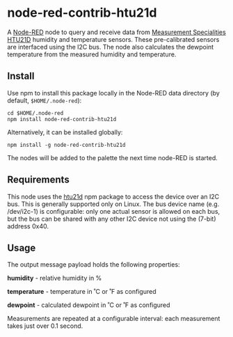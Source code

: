 node-red-contrib-htu21d
========================

A <a href="http://nodered.org" target="_new">Node-RED</a> node to query and receive data from 
[Measurement Specialities HTU21D](http://www.meas-spec.com/product/humidity/HTU21D.aspx) humidity and
temperature sensors. These pre-calibrated sensors are interfaced using the I2C bus. The node also calculates
the dewpoint temperature from the measured humidity and temperature.

Install
-------

Use npm to install this package locally in the Node-RED data directory (by default, `$HOME/.node-red`):

	cd $HOME/.node-red
	npm install node-red-contrib-htu21d

Alternatively, it can be installed globally:

    npm install -g node-red-contrib-htu21d

The nodes will be added to the palette the next time node-RED is started.

Requirements
------------

This node uses the [htu21d](https://www.npmjs.com/package/htu21d) npm package to access the device over an I2C bus.
This is generally supported only on Linux. The bus device name (e.g. /dev/i2c-1) is configurable: only one actual sensor
is allowed on each bus, but the bus can be shared with any other I2C device not using the (7-bit) address 0x40.

Usage
-----

The output message payload holds the following properties:

**humidity** - relative humidity in %

**temperature** - temperature in ˚C or ˚F as configured

**dewpoint** - calculated dewpoint in ˚C or ˚F as configured

Measurements are repeated at a configurable interval: each measurement takes just over 0.1 second.

